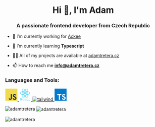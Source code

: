 <h1 align="center">Hi 👋, I'm Adam</h1>
<h3 align="center">A passionate frontend developer from Czech Republic</h3>

- 🔭 I’m currently working for [Ackee](https://www.ackee.cz/)

- 🌱 I’m currently learning **Typescript**

- 👨‍💻 All of my projects are available at [adamtretera.cz](adamtretera.cz)

- 📫 How to reach me **info@adamtretera.cz**

<h3 align="left">Languages and Tools:</h3>
<p align="left"> <a href="https://developer.mozilla.org/en-US/docs/Web/JavaScript" target="_blank" rel="noreferrer"> <img src="https://raw.githubusercontent.com/devicons/devicon/master/icons/javascript/javascript-original.svg" alt="javascript" width="40" height="40"/> </a> <a href="https://reactjs.org/" target="_blank" rel="noreferrer"> <img src="https://raw.githubusercontent.com/devicons/devicon/master/icons/react/react-original-wordmark.svg" alt="react" width="40" height="40"/> </a> <a href="https://tailwindcss.com/" target="_blank" rel="noreferrer"> <img src="https://www.vectorlogo.zone/logos/tailwindcss/tailwindcss-icon.svg" alt="tailwind" width="40" height="40"/> </a> <a href="https://www.typescriptlang.org/" target="_blank" rel="noreferrer"> <img src="https://raw.githubusercontent.com/devicons/devicon/master/icons/typescript/typescript-original.svg" alt="typescript" width="40" height="40"/> </a> </p>

<p><img align="left" src="https://github-readme-stats.vercel.app/api/top-langs?username=adamtretera&show_icons=true&locale=en&layout=compact" alt="adamtretera" /></p>

<p>&nbsp;<img align="center" src="https://github-readme-stats.vercel.app/api?username=adamtretera&show_icons=true&locale=en" alt="adamtretera" /></p>

<p><img align="center" src="https://github-readme-streak-stats.herokuapp.com/?user=adamtretera&" alt="adamtretera" /></p>
